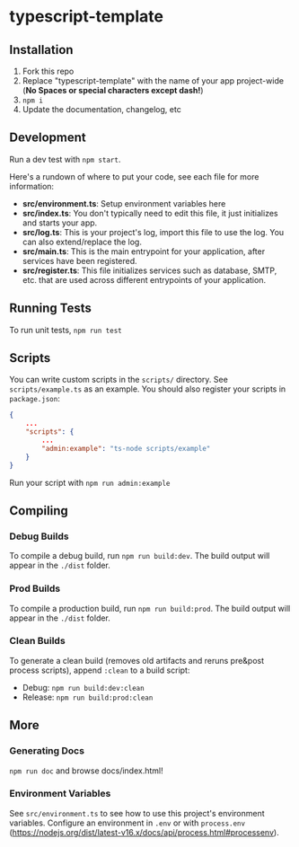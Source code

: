# typescript-template

## Installation

1. Fork this repo
2. Replace "typescript-template" with the name of your app project-wide (**No Spaces or special characters except dash!**)
3. `npm i`
4. Update the documentation, changelog, etc

## Development

Run a dev test with `npm start`.

Here's a rundown of where to put your code, see each file for more information:

- **src/environment.ts**: Setup environment variables here
- **src/index.ts**: You don't typically need to edit this file, it just initializes and starts your app.
- **src/log.ts**: This is your project's log, import this file to use the log. You can also extend/replace the log.
- **src/main.ts**: This is the main entrypoint for your application, after services have been registered.
- **src/register.ts**: This file initializes services such as database, SMTP, etc. that are used across different entrypoints of your application.

## Running Tests

To run unit tests, `npm run test`

## Scripts

You can write custom scripts in the `scripts/` directory. See `scripts/example.ts` as an example. You should also register your scripts in `package.json`:

```json
{
	...
	"scripts": {
		...
		"admin:example": "ts-node scripts/example"
	}
}
```

Run your script with `npm run admin:example`

## Compiling

### Debug Builds

To compile a debug build, run `npm run build:dev`. The build output will appear in the `./dist` folder.

### Prod Builds

To compile a production build, run `npm run build:prod`. The build output will appear in the `./dist` folder.

### Clean Builds

To generate a clean build (removes old artifacts and reruns pre&post process scripts), append `:clean` to a build script:
- Debug: `npm run build:dev:clean`
- Release: `npm run build:prod:clean`

## More

### Generating Docs

`npm run doc` and browse docs/index.html!

### Environment Variables

See `src/environment.ts` to see how to use this project's environment variables. Configure an environment in `.env` or with `process.env` (https://nodejs.org/dist/latest-v16.x/docs/api/process.html#processenv).
